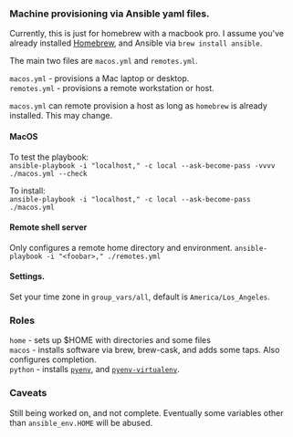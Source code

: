 ### Machine provisioning via Ansible yaml files.

Currently, this is just for homebrew with a macbook pro. I assume you've
already installed [Homebrew](http://brew.sh/), and Ansible via `brew install
ansible`.

The main two files are `macos.yml` and `remotes.yml`.

`macos.yml` - provisions a Mac laptop or desktop.  
`remotes.yml` - provisions a remote workstation or host.  

`macos.yml` can remote provision a host as long as `homebrew` is already installed. This may change.

#### MacOS
To test the playbook:  
    `ansible-playbook -i "localhost," -c local --ask-become-pass -vvvv ./macos.yml --check`

To install:  
    `ansible-playbook -i "localhost," -c local --ask-become-pass ./macos.yml`

#### Remote shell server
Only configures a remote home directory and environment.
    `ansible-playbook -i "<foobar>," ./remotes.yml`

#### Settings.
Set your time zone in `group_vars/all`, default is `America/Los_Angeles`.

### Roles
`home` - sets up $HOME with directories and some files  
`macos` - installs software via brew, brew-cask, and adds some taps. Also configures completion.  
`python` - installs [`pyenv`](https://github.com/pyenv/pyenv), and [`pyenv-virtualenv`](https://github.com/pyenv/pyenv-virtualenv).  

### Caveats
Still being worked on, and not complete. Eventually some variables other than `ansible_env.HOME` will be abused.



